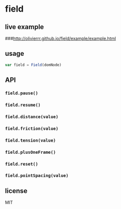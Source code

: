 field
=====

## live example

###http://olivierrr.github.io/field/example/example.html

## usage

```js
var field = Field(domNode)  
```

## API

### `field.pause()`
### `field.resume()`
### `field.distance(value)`
### `field.friction(value)`
### `field.tension(value)`
### `field.plusOneFrame()`
### `field.reset()`
###	`field.pointSpacing(value)`

## license

MIT
